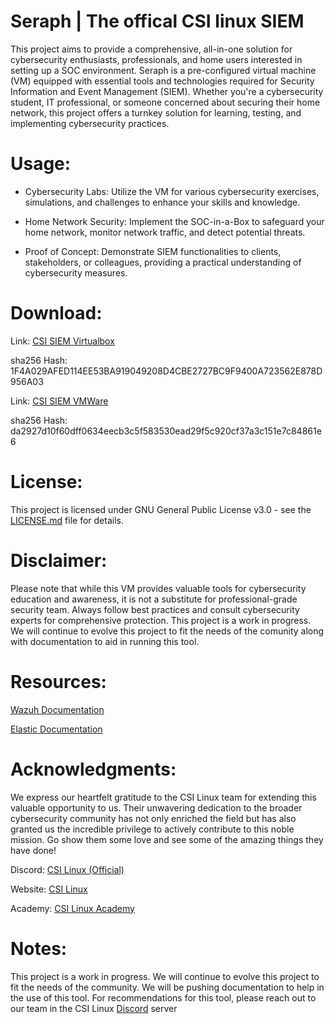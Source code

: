 # Seraph | The offical CSI linux SIEM
This project aims to provide a comprehensive, all-in-one solution for cybersecurity enthusiasts, professionals, and home users interested in setting up a SOC environment. Seraph is a pre-configured virtual machine (VM) equipped with essential tools and technologies required for Security Information and Event Management (SIEM). Whether you're a cybersecurity student, IT professional, or someone concerned about securing their home network, this project offers a turnkey solution for learning, testing, and implementing cybersecurity practices.

# Usage:

- Cybersecurity Labs: Utilize the VM for various cybersecurity exercises, simulations, and challenges to enhance your skills and knowledge.
    
- Home Network Security: Implement the SOC-in-a-Box to safeguard your home network, monitor network traffic, and detect potential threats.
    
- Proof of Concept: Demonstrate SIEM functionalities to clients, stakeholders, or colleagues, providing a practical understanding of cybersecurity measures.

# Download:

Link: [CSI SIEM Virtualbox](https://csilinux.com/download/CSI_SIEM_VirtualBox.7z)

sha256 Hash: 1F4A029AFED114EE53BA919049208D4CBE2727BC9F9400A723562E878D956A03

Link: [CSI SIEM VMWare](https://csilinux.com/download/CSI_SIEM_VMware.7z)

sha256 Hash: da2927d10f60dff0634eecb3c5f583530ead29f5c920cf37a3c151e7c84861e6

# License:

This project is licensed under GNU General Public License v3.0 - see the [LICENSE.md](https://github.com/wyrdCCS/ow1/blob/main/LICENSE) file for details.

# Disclaimer:

Please note that while this VM provides valuable tools for cybersecurity education and awareness, it is not a substitute for professional-grade security team. Always follow best practices and consult cybersecurity experts for comprehensive protection. This project is a work in progress. We will continue to evolve this project to fit the needs of the comunity along with documentation to aid in running this tool. 

# Resources:

[Wazuh Documentation](https://documentation.wazuh.com/current/index.html)

[Elastic Documentation](https://www.elastic.co/guide/en/siem/guide/7.7/index.html?)

# Acknowledgments:

We express our heartfelt gratitude to the CSI Linux team for extending this valuable opportunity to us. Their unwavering dedication to the broader cybersecurity community has not only enriched the field but has also granted us the incredible privilege to actively contribute to this noble mission. Go show them some love and see some of the amazing things they have done!

Discord: [CSI Linux (Official)](https://discord.com/invite/UgmfhBDtnK)

Website: [CSI Linux](https://csilinux.com/)

Academy: [CSI Linux Academy](https://csilinux.com/academy/)

# Notes:

This project is a work in progress. We will continue to evolve this project to fit the needs of the community. We will be pushing documentation to help in the use of this tool. For recommendations for this tool, please reach out to our team in the CSI Linux [Discord](https://discord.com/invite/UgmfhBDtnK) server
